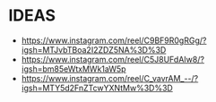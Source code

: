 # IDEAS

- https://www.instagram.com/reel/C9BF9R0gRGg/?igsh=MTJvbTBoa2I2ZDZ5NA%3D%3D
- https://www.instagram.com/reel/C5J8UFdAIw8/?igsh=bm85eWtxMWk1aW5p
- https://www.instagram.com/reel/C_vavrAM_--/?igsh=MTY5d2FnZTcwYXNtMw%3D%3D
